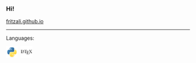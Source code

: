### Hi!

[fritzali.github.io](https://fritzali.github.io)

---

Languages:
<div>
    <img src="https://github.com/devicons/devicon/blob/master/icons/python/python-original.svg" title="Python" **alt="Python" width="32" height="32"/>&nbsp;
    <img src="https://github.com/devicons/devicon/blob/master/icons/latex/latex-original.svg" title="Python" **alt="Python" width="32" height="32"/>
</div>
